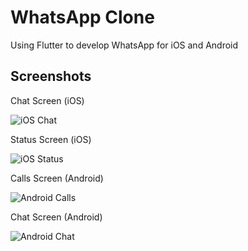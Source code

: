 # WhatsApp Clone

Using Flutter to develop WhatsApp for iOS and Android

## Screenshots

Chat Screen (iOS)

![iOS Chat](./assets/images/ios-chats.png?raw=true "iOS Chat")


Status Screen (iOS)

![iOS Status](./assets/images/ios-status.png?raw=true "iOS Status")


Calls Screen (Android)

![Android Calls](./assets/images/android-calls.png?raw=true "Android Calls")


Chat Screen (Android)

![Android Chat](./assets/images/android-chat.png?raw=true "Android Chat")